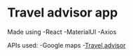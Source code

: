 # Travel advisor app
Made using
-React
-MaterialUI
-Axios

APIs used:
-Google maps
-[Travel advisor](https://rapidapi.com/apidojo/api/travel-advisor/)